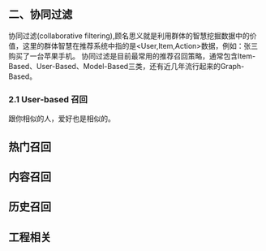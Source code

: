 

## 二、协同过滤
协同过滤(collaborative filtering),顾名思义就是利用群体的智慧挖掘数据中的价值，这里的群体智慧在推荐系统中指的是<User,Item,Action>数据，例如：张三购买了一台苹果手机。
协同过滤是目前最常用的推荐召回策略，通常包含Item-Based、User-Based、Model-Based三类，还有近几年流行起来的Graph-Based。

### 2.1 User-based 召回
跟你相似的人，爱好也是相似的。

## 热门召回


## 内容召回

## 历史召回

## 工程相关